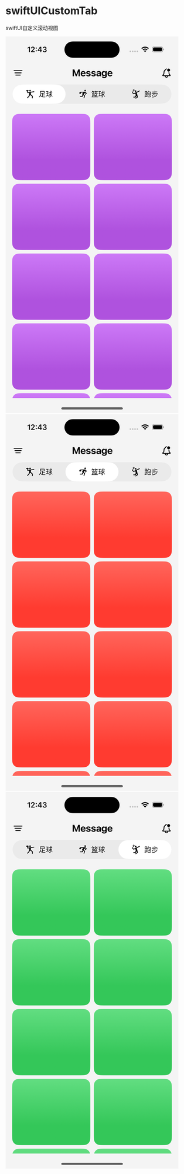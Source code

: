 # swiftUICustomTab
swiftUI自定义滚动视图

![这是图片](./1.png "Magic Gardens")
![这是图片](./2.png "Magic Gardens")
![这是图片](./3.png "Magic Gardens")